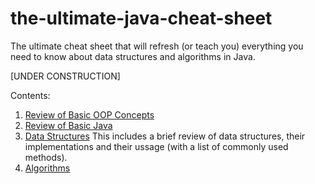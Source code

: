 # the-ultimate-java-cheat-sheet
The ultimate cheat sheet that will refresh (or teach you) everything you need to know about data structures and algorithms in Java.

[UNDER CONSTRUCTION]

Contents:

1. [Review of Basic OOP Concepts](ReviewOfBasicOOPConcepts.mdown) 
2. [Review of Basic Java](ReviewOfBasicJava.mdown)
3. [Data Structures](DataStructures.mdown) This includes a brief review of data structures, their implementations and their ussage (with a list of commonly used methods).
4. [Algorithms](Algorithms.mdown)
